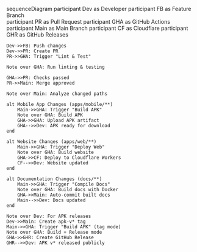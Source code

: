 sequenceDiagram
participant Dev as Developer
participant FB as Feature Branch  
 participant PR as Pull Request
participant GHA as GitHub Actions
participant Main as Main Branch
participant CF as Cloudflare
participant GHR as GitHub Releases

    Dev->>FB: Push changes
    Dev->>PR: Create PR
    PR->>GHA: Trigger "Lint & Test"

    Note over GHA: Run linting & testing

    GHA->>PR: Checks passed
    PR->>Main: Merge approved

    Note over Main: Analyze changed paths

    alt Mobile App Changes (apps/mobile/**)
        Main->>GHA: Trigger "Build APK"
        Note over GHA: Build APK
        GHA->>GHA: Upload APK artifact
        GHA-->>Dev: APK ready for download
    end

    alt Website Changes (apps/web/**)
        Main->>GHA: Trigger "Deploy Web"
        Note over GHA: Build website
        GHA->>CF: Deploy to Cloudflare Workers
        CF-->>Dev: Website updated
    end

    alt Documentation Changes (docs/**)
        Main->>GHA: Trigger "Compile Docs"
        Note over GHA: Build docs with Docker
        GHA->>Main: Auto-commit built docs
        Main-->>Dev: Docs updated
    end

    Note over Dev: For APK releases
    Dev->>Main: Create apk-v* tag
    Main->>GHA: Trigger "Build APK" (tag mode)
    Note over GHA: Build + Release mode
    GHA->>GHR: Create GitHub Release
    GHR-->>Dev: APK v* released publicly

